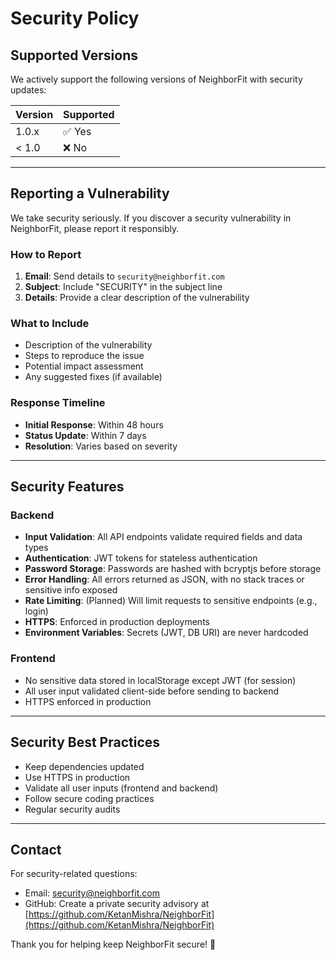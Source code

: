 # Security Policy

## Supported Versions

We actively support the following versions of NeighborFit with security updates:

| Version | Supported          |
| ------- | ------------------ |
| 1.0.x   | ✅ Yes             |
| < 1.0   | ❌ No              |

---

## Reporting a Vulnerability

We take security seriously. If you discover a security vulnerability in NeighborFit, please report it responsibly.

### How to Report
1. **Email**: Send details to `security@neighborfit.com`
2. **Subject**: Include "SECURITY" in the subject line
3. **Details**: Provide a clear description of the vulnerability

### What to Include
- Description of the vulnerability
- Steps to reproduce the issue
- Potential impact assessment
- Any suggested fixes (if available)

### Response Timeline
- **Initial Response**: Within 48 hours
- **Status Update**: Within 7 days
- **Resolution**: Varies based on severity

---

## Security Features

### Backend
- **Input Validation**: All API endpoints validate required fields and data types
- **Authentication**: JWT tokens for stateless authentication
- **Password Storage**: Passwords are hashed with bcryptjs before storage
- **Error Handling**: All errors returned as JSON, with no stack traces or sensitive info exposed
- **Rate Limiting**: (Planned) Will limit requests to sensitive endpoints (e.g., login)
- **HTTPS**: Enforced in production deployments
- **Environment Variables**: Secrets (JWT, DB URI) are never hardcoded

### Frontend
- No sensitive data stored in localStorage except JWT (for session)
- All user input validated client-side before sending to backend
- HTTPS enforced in production

---

## Security Best Practices
- Keep dependencies updated
- Use HTTPS in production
- Validate all user inputs (frontend and backend)
- Follow secure coding practices
- Regular security audits

---

## Contact
For security-related questions:
- Email: security@neighborfit.com
- GitHub: Create a private security advisory at [https://github.com/KetanMishra/NeighborFit](https://github.com/KetanMishra/NeighborFit)

Thank you for helping keep NeighborFit secure! 🙏